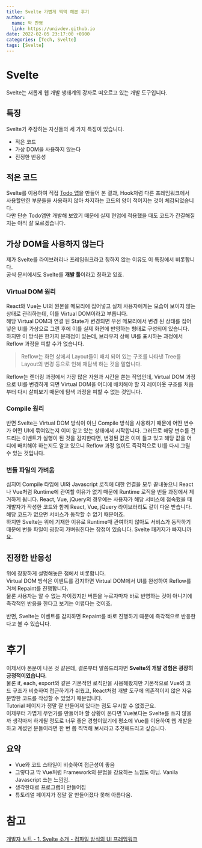 ```yaml
---
title: Svelte 가볍게 찍먹 해본 후기
author:
  name: 박 찬영
  link: https://univdev.github.io
date: 2022-02-05 23:17:00 +0900
categories: [Tech, Svelte]
tags: [Svelte]
---
```

# Svelte
Svelte는 새롭게 웹 개발 생태계의 강자로 떠오르고 있는 개발 도구입니다.
## 특징
Svelte가 주장하는 자신들의 세 가지 특징이 있습니다.  
- 적은 코드
- 가상 DOM을 사용하지 않는다
- 진정한 반응성

## 적은 코드
Svelte를 이용하여 직접 [Todo 앱][Todo]을 만들어 본 결과, Hook처럼 다른 프레임워크에서 사용할만한 부분들을 사용하지 않아 차지하는 코드의 양이 적어지는 것이 체감되었습니다.  
다만 단순 Todo앱만 개발해 보았기 때문에 실제 현업에 적용했을 때도 코드가 간결해질지는 아직 잘 모르겠습니다.  
## 가상 DOM을 사용하지 않는다
제가 Svelte를 라이브러리나 프레임워크라고 칭하지 않는 이유도 이 특징에서 비롯합니다.  
공식 문서에서도 Svelte를 **개발 툴**이라고 칭하고 있죠.  
### Virtual DOM 원리
React와 Vue는 UI의 원본을 메모리에 집어넣고 실제 사용자에게는 모습이 보이지 않는 상태로 관리하는데, 이를 Virtual DOM이라고 부릅니다.  
해당 Virtual DOM과 연결 된 State가 변경되면 우선 메모리에서 변경 된 상태를 집어넣은 UI를 가상으로 그린 후에 이를 실제 화면에 반영하는 형태로 구성되어 있습니다.  
하지만 이 방식은 한가지 문제점이 있는데, 브라우저 상에 UI를 표시하는 과정에서 Reflow 과정을 피할 수가 없습니다.  

> Reflow는 화면 상에서 Layout들이 배치 되어 있는 구조를 나타낸 Tree를 Layout의 변경 등으로 인해 재탐색 하는 것을 말합니다.

Reflow는 렌더링 과정에서 가장 많은 자원과 시간을 쏟는 작업인데, Virtual DOM 과정으로 UI를 변경하게 되면 Virtual DOM을 어디에 배치해야 할 지 레이아웃 구조를 처음부터 다시 살펴보기 때문에 탐색 과정을 피할 수 없는 것입니다.
### Compile 원리
반면 Svelte는 Virtual DOM 방식이 아닌 Compile 방식을 사용하기 때문에 어떤 변수가 어떤 UI에 묶여있는지 이미 알고 있는 상태에서 시작합니다. 그러므로 해당 변수를 건드리는 이벤트가 실행이 된 것을 감지한다면, 변경된 값은 이미 들고 있고 해당 값을 어디에 배치해야 하는지도 알고 있으니 Reflow 과정 없이도 즉각적으로 UI를 다시 그릴 수 있는 것입니다.
### 번들 파일의 가벼움
심지어 Compile 타임에 UI와 Javascript 로직에 대한 연결을 모두 끝내놓으니 React나 Vue처럼 Runtime에 관여할 이유가 없기 때문에 Runtime 로직을 번들 과정에서 제거하게 됩니다. 
React, Vue, jQuery의 경우에는 사용자가 해당 서비스에 접속했을 때 개발자가 작성한 코드와 함께 React, Vue, jQuery 라이브러리도 같이 다운 받습니다. 해당 코드가 없으면 서비스가 동작할 수 없기 때문이죠.  
하지만 Svelte는 위에 기재한 이유로 Runtime때 관여하지 않아도 서비스가 동작하기 때문에 번들 파일이 굉장히 가벼워진다는 장점이 있습니다. Svelte 패키지가 빠지니까요.
## 진정한 반응성
위에 장황하게 설명해놓은 점에서 비롯합니다.  
Virtual DOM 방식은 이벤트를 감지하면 Virtual DOM에서 UI를 완성하여 Reflow를 거쳐 Repaint를 진행합니다.  
물론 사용자는 알 수 없는 차이겠지만 버튼을 누르자마자 바로 반영하는 것이 아니기에 즉각적인 반응을 한다고 보기는 어렵다는 것이죠.

반면, Svelte는 이벤트를 감지하면 Repaint를 바로 진행하기 때문에 즉각적으로 반응한다고 볼 수 있습니다.
# 후기
이제서야 본문이 나온 것 같은데, 결론부터 말씀드리자면 **Svelte의 개발 경험은 굉장히 긍정적이였습니다.**  
물론 if, each, export와 같은 기본적인 로직만을 사용해봤지만 기본적으로 Vue와 코드 구조가 비슷하여 접근하기가 쉬웠고, React처럼 개발 도구에 의존적이지 않은 자유분방한 코드를 작성할 수 있었기 때문입니다.  
Tutorial 페이지가 정말 잘 만들어져 있다는 점도 무시할 수 없겠군요.  
이제부터 가볍게 무언가를 만들어야 할 상황이 온다면 Vue보다는 Svelte를 쓰지 않을까 생각마저 하게될 정도로 너무 좋은 경험이였기에 평소에 Vue를 이용하여 웹 개발을 하고 계셨던 분들이라면 한 번 쯤 찍먹해 보시라고 추천해드리고 싶습니다.
## 요약
- Vue와 코드 스타일이 비슷하여 접근성이 좋음
- 그렇다고 막 Vue처럼 Framework의 문법을 강요하는 느낌도 아님. Vanila Javascript 쓰는 느낌임.
- 생각한대로 프로그램이 만들어짐
- 튜토리얼 페이지가 정말 잘 만들어졌다 못해 아름다움.

# 참고
[개발자 노트 - 1. Svelte 소개 - 컴파일 방식의 UI 프레임워크][참고 문헌]

[Todo]: https://github.com/univdev/svelte-todo
[참고 문헌]: https://kim1124.tistory.com/60